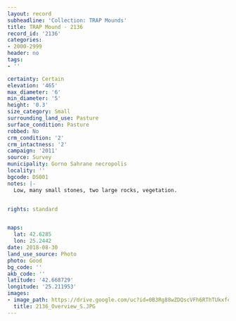 ```yaml
---
layout: record
subheadline: 'Collection: TRAP Mounds'
title: TRAP Mound - 2136
record_id: '2136'
categories:
- 2000-2999
header: no
tags:
- ''

certainty: Certain
elevation: '465'
max_diameter: '6'
min_diameter: '5'
height: '0.3'
size_category: Small
surrounding_land_use: Pasture
surface_condition: Pasture
robbed: No
crm_condition: '2'
crm_intactness: '2'
campaign: '2011'
source: Survey
municipality: Gorno Sahrane necropolis
locality: ''
bgcode: DS001
notes: |-
  Low, many small stones, two large rocks, vegetation.


rights: standard


maps:
  lat: 42.6285
  lon: 25.2442
date: 2018-08-30
land_use_source: Photo
photo: Good
bg_code: ''
akb_code: ''
latitude: '42.668729'
longitude: '25.211953'
images:
- image_path: https://drive.google.com/uc?id=0B3Rg88wZDQscVFh6RThTUkxfcVU
  title: 2136_Overview_S.JPG
---
```

